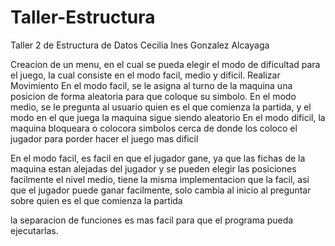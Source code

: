 # Taller-Estructura
Taller 2 de Estructura de Datos
Cecilia Ines  Gonzalez Alcayaga

Creacion de un menu, en el cual se pueda elegir el modo de dificultad para el juego, la cual consiste en el modo facil, medio y dificil.
Realizar Movimiento
En el modo facil, se le asigna al turno de la maquina una posicion de forma aleatoria para que coloque su simbolo.
En el modo medio, se le pregunta al usuario quien es el que comienza la partida, y el modo en el que juega la maquina sigue siendo aleatorio
En el modo dificil, la maquina bloqueara o colocora simbolos cerca de donde los coloco el jugador para porder hacer el juego mas dificil

En el modo facil, es facil en que el jugador gane, ya que las fichas de la maquina estan alejadas del jugador y se pueden elegir las posiciones facilmente
el nivel medio, tiene la misma implementacion que la facil, asi que el jugador puede ganar facilmente, solo cambia al inicio al preguntar sobre quien es el que comienza la partida

la separacion de funciones es mas facil para que el programa pueda ejecutarlas.


